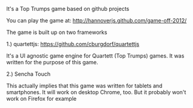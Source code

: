 It's a Top Trumps game based on github projects

You can play the game at: http://hannoverjs.github.com/game-off-2012/

The game is built up on two frameworks

1.) quartettjs: https://github.com/cburgdorf/quartettjs

It's a UI agnostic game engine for Quartett (Top Trumps) games.
It was written for the purpose of this game.

2.) Sencha Touch

This actually implies that this game was written for tablets and
smartphones. It will work on desktop Chrome, too. But it
probably won't work on Firefox for example


